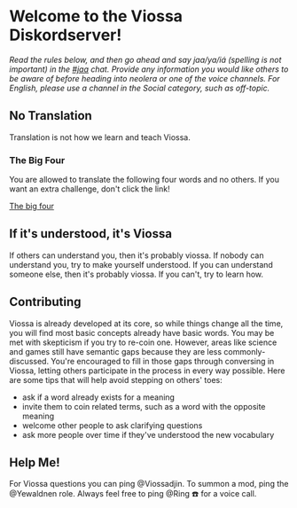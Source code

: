 # Welcome to the Viossa Diskordserver!
_Read the rules below, and then go ahead and say jaa/ya/iá (spelling is not important) in the [#⁠jaa](https://discord.com/channels/193915435123474432/750379757799211190) chat. Provide any information you would like others to be aware of before heading into ⁠neolera or one of the voice channels. For English, please use a channel in the Social category, such as ⁠off-topic._

## No Translation
Translation is not how we learn and teach Viossa.

### The Big Four
You are allowed to translate the following four words and no others. If you want an extra challenge, don't click the link!

[The big four](https://viossadiskordserver.github.io/bigfour)

## If it's understood, it's Viossa
If others can understand you, then it's probably viossa. 
If nobody can understand you, try to make yourself understood. 
If you can understand someone else, then it's probably viossa. 
If you can't, try to learn how.

## Contributing
Viossa is already developed at its core, so while things change all the time, you will find most basic concepts already have basic words. You may be met with skepticism if you try to re-coin one. However, areas like science and games still have semantic gaps because they are less commonly-discussed. You're encouraged to fill in those gaps through conversing in Viossa, letting others participate in the process in every way possible. Here are some tips that will help avoid stepping on others' toes:
- ask if a word already exists for a meaning
- invite them to coin related terms, such as a word with the opposite meaning
- welcome other people to ask clarifying questions
- ask more people over time if they've understood the new vocabulary

## Help Me!
For Viossa questions you can ping @Viossadjin.
To summon a mod, ping the @Yewaldnen role.
Always feel free to ping @Ring ☎️ for a voice call.
